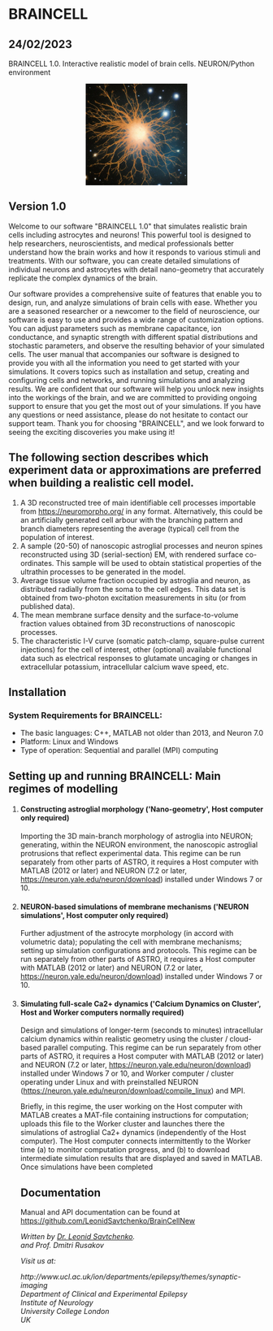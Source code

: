 # BRAINCELL
## 24/02/2023


BRAINCELL 1.0. Interactive realistic model of brain cells. NEURON/Python environment
<!-- This is adding a picturet -->
<!--![Brain Cell](https://github.com/LeonidSavtchenko/BrainCellNew/blob/main/2696937247-astrocyte.jpg)-->

<p align="center">
<img src="https://github.com/LeonidSavtchenko/BrainCellNew/blob/main/2696937247-astrocyte.jpg" alt="Brain Cell" width=200 height=200 style="display:block; margin:auto;"/>
</p>

## Version 1.0

<p> 

Welcome to our software "BRAINCELL 1.0" that simulates realistic brain cells including astrocytes and neurons! 
This powerful tool is designed to help researchers, neuroscientists, and medical professionals better understand how the brain works and how it responds to various stimuli and treatments.
With our software, you can create detailed simulations of individual neurons and astrocytes with detail nano-geometry  that accurately replicate the complex dynamics of the brain. 
</p>
<p>
Our software provides a comprehensive suite of features that enable you to design, run, and analyze simulations of brain cells with ease.
Whether you are a seasoned researcher or a newcomer to the field of neuroscience, our software is easy to use and provides a wide range of customization options. 
You can adjust parameters such as membrane capacitance, ion conductance, and synaptic strength with different spatial distributions and stochastic parameters, and observe the resulting behavior of your simulated cells.
The user manual that accompanies our software is designed to provide you with all the information you need to get started with your simulations. 
It covers topics such as installation and setup, creating and configuring cells and networks, and running simulations and analyzing results.
We are confident that our software will help you unlock new insights into the workings of the brain, and we are committed to providing ongoing support to ensure that you get the most out of your simulations. If you have any questions or need assistance, please do not hesitate to contact our support team.
Thank you for choosing "BRAINCELL", and we look forward to seeing the exciting discoveries you make using it!

</p>




<!DOCTYPE html>
<html>
  <head>
    <title>Building a Realistic Cell Model</title>
  </head>
  <body>
    <h2>The following section describes which experiment data or approximations are preferred when building a realistic cell model.</h2>
    <ol>
      <li>A 3D reconstructed tree of main identifiable cell processes importable from <a href="https://neuromorpho.org/">https://neuromorpho.org/</a> in any format. Alternatively, this could be an artificially generated cell arbour with the branching pattern and branch diameters representing the average (typical) cell from the population of interest.</li>
      <li>A sample (20-50) of nanoscopic astroglial processes and neuron spines reconstructed using 3D (serial-section) EM, with rendered surface co-ordinates. This sample will be used to obtain statistical properties of the ultrathin processes to be generated in the model.</li>
      <li>Average tissue volume fraction occupied by astroglia and neuron, as distributed radially from the soma to the cell edges. This data set is obtained from two-photon excitation measurements in situ (or from published data).</li>
      <li>The mean membrane surface density and the surface-to-volume fraction values obtained from 3D reconstructions of nanoscopic processes.</li>
      <li>The characteristic I-V curve (somatic patch-clamp, square-pulse current injections) for the cell of interest, other (optional) available functional data such as electrical responses to glutamate uncaging or changes in extracellular potassium, intracellular calcium wave speed, etc.</li>
    </ol>
	
<h2>Installation</h2>

<h3>System Requirements for BRAINCELL:</h3>
<ul>
  <li>The basic languages: C++, MATLAB not older than 2013, and Neuron 7.0</li>
  <li>Platform: Linux and Windows</li>
  <li>Type of operation: Sequential and parallel (MPI) computing</li>
</ul>

<h2>Setting up and running BRAINCELL: Main regimes of modelling</h2>

<ol>
  <li>
    <h4>Constructing astroglial morphology ('Nano-geometry', Host computer only required)</h4>
    <p>Importing the 3D main-branch morphology of astroglia into NEURON; generating, within the NEURON environment, the nanoscopic astroglial protrusions that reflect experimental data. This regime can be run separately from other parts of ASTRO, it requires a Host computer with MATLAB (2012 or later) and NEURON (7.2 or later, <a href="https://neuron.yale.edu/neuron/download">https://neuron.yale.edu/neuron/download</a>) installed under Windows 7 or 10.</p>
  </li>
  
  <li>
    <h4>NEURON-based simulations of membrane mechanisms ('NEURON simulations', Host computer only required)</h4>
    <p>Further adjustment of the astrocyte morphology (in accord with volumetric data); populating the cell with membrane mechanisms; setting up simulation configurations and protocols. This regime can be run separately from other parts of ASTRO, it requires a Host computer with MATLAB (2012 or later) and NEURON (7.2 or later, <a href="https://neuron.yale.edu/neuron/download">https://neuron.yale.edu/neuron/download</a>) installed under Windows 7 or 10.</p>
  </li>
  
  <li>
    <h4>Simulating full-scale Ca2+ dynamics ('Calcium Dynamics on Cluster', Host and Worker computers normally required)</h4>
    <p>Design and simulations of longer-term (seconds to minutes) intracellular calcium dynamics within realistic geometry using the cluster / cloud-based parallel computing. This regime can be run separately from other parts of ASTRO, it requires a Host computer with MATLAB (2012 or later) and NEURON (7.2 or later, <a href="https://neuron.yale.edu/neuron/download">https://neuron.yale.edu/neuron/download</a>) installed under Windows 7 or 10, and Worker computer / cluster operating under Linux and with preinstalled NEURON (<a href="https://neuron.yale.edu/neuron/download/compile_linux">https://neuron.yale.edu/neuron/download/compile_linux</a>) and MPI.</p>
    <p>Briefly, in this regime, the user working on the Host computer with MATLAB creates a MAT-file containing instructions for computation; uploads this file to the Worker cluster and launches there the simulations of astroglial Ca2+ dynamics (independently of the Host computer). The Host computer connects intermittently to the Worker time (a) to monitor computation progress, and (b) to download intermediate simulation results that are displayed and saved in MATLAB. Once simulations have been completed

## Documentation

Manual and API documentation can be found at https://github.com/LeonidSavtchenko/BrainCellNew



<address>

Written by <a href="mailto:savtchenko#yahoo.com">Dr. Leonid Savtchenko</a>.<br> and Prof. Dmitri Rusakov 
<p>
Visit us at:<br> </p>
http://www.ucl.ac.uk/ion/departments/epilepsy/themes/synaptic-imaging <br>
Department of Clinical and Experimental Epilepsy<br>
Institute of Neurology<br>
University College London<br>
UK<br>

</address>
